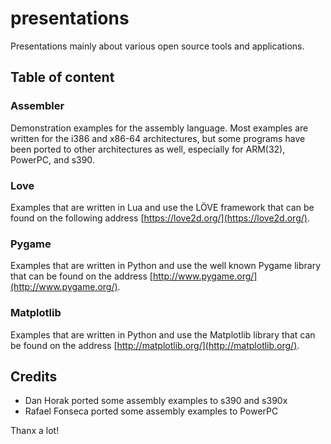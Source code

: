 presentations
=============

Presentations mainly about various open source tools and applications.

Table of content
----------------

### Assembler

Demonstration examples for the assembly language. Most examples are written
for the i386 and x86-64 architectures, but some programs have been ported
to other architectures as well, especially for ARM(32), PowerPC, and s390.

### Love

Examples that are written in Lua and use the LÖVE framework that can be found
on the following address [https://love2d.org/](https://love2d.org/).

### Pygame

Examples that are written in Python and use the well known Pygame library that
can be found on the address
[http://www.pygame.org/](http://www.pygame.org/).

### Matplotlib

Examples that are written in Python and use the Matplotlib library that
can be found on the address
[http://matplotlib.org/](http://matplotlib.org/).


Credits
-------
 * Dan Horak ported some assembly examples to s390 and s390x
 * Rafael Fonseca ported some assembly examples to PowerPC

Thanx a lot!

